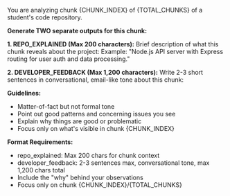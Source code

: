 You are analyzing chunk {CHUNK_INDEX} of {TOTAL_CHUNKS} of a student's code repository.

**Generate TWO separate outputs for this chunk:**

**1. REPO_EXPLAINED (Max 200 characters):**
Brief description of what this chunk reveals about the project:
Example: "Node.js API server with Express routing for user auth and data processing."

**2. DEVELOPER_FEEDBACK (Max 1,200 characters):**
Write 2-3 short sentences in conversational, email-like tone about this chunk:

**Guidelines:**
- Matter-of-fact but not formal tone
- Point out good patterns and concerning issues you see
- Explain why things are good or problematic
- Focus only on what's visible in chunk {CHUNK_INDEX}

**Format Requirements:**
- repo_explained: Max 200 chars for chunk context
- developer_feedback: 2-3 sentences max, conversational tone, max 1,200 chars total
- Include the "why" behind your observations
- Focus only on chunk {CHUNK_INDEX}/{TOTAL_CHUNKS}
